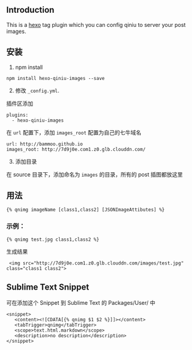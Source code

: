 ## Introduction

This is a [hexo](https://github.com/tommy351/hexo) tag plugin which you can config qiniu to server your post images.

## 安装

1. npm install

```
npm install hexo-qiniu-images --save
```

2. 修改 ``_config.yml``.

插件区添加
```
plugins:
  - hexo-qiniu-images
```

在 `url` 配置下，添加 `images_root` 配置为自己的七牛域名

```
url: http://bammoo.github.io
images_root: http://7d9j0e.com1.z0.glb.clouddn.com/
```

3. 添加目录

在 source 目录下，添加命名为 ``images`` 的目录，所有的 post 插图都放这里

## 用法

```
{% qnimg imageName [class1,class2] [JSONImageAttibutes] %}
```

### 示例：

```
{% qnimg test.jpg class1,class2 %}
```

生成结果

```
 <img src="http://7d9j0e.com1.z0.glb.clouddn.com/images/test.jpg" class="class1 class2">
 ```


## Sublime Text Snippet

可在添加这个 Snippet 到 Sublime Text 的 Packages/User/ 中

 ```
 <snippet>
    <content><![CDATA[{% qnimg $1 $2 %}]]></content>
    <tabTrigger>qnimg</tabTrigger>
    <scope>text.html.markdown</scope>
    <description>no description</description>
</snippet>
 ```